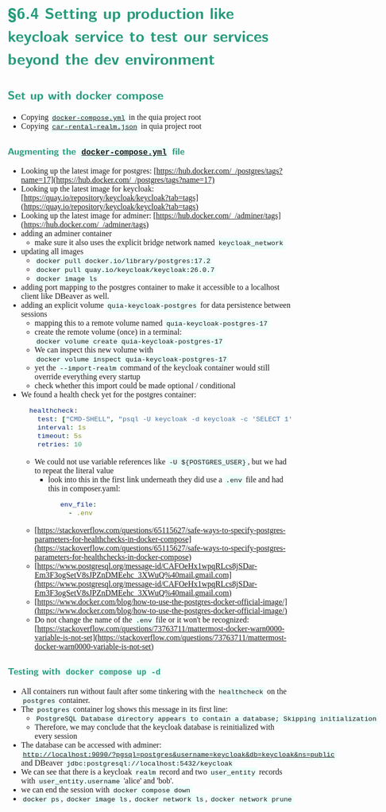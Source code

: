 <style>
body {
  font-family: "Gentium Basic", Cardo, "Linux Libertine o", "Palatino Linotype", Cambria, serif;
  font-size: 100% !important;
  padding-right: 12%;
}
code {
	padding: 0.25em;
	
	white-space: pre;
	font-family: "Tlwg mono", Consolas, "Liberation Mono", Menlo, Courier, monospace;
	
	background-color: #ECFFFA;
	//border: 1px solid #ccc;
	//border-radius: 3px;
}

kbd {
	display: inline-block;
	padding: 3px 5px;
	font-family: "Tlwg mono", Consolas, "Liberation Mono", Menlo, Courier, monospace;
	line-height: 10px;
	color: #555;
	vertical-align: middle;
	background-color: #ECFFFA;
	border: solid 1px #ccc;
	border-bottom-color: #bbb;
	border-radius: 3px;
	box-shadow: inset 0 -1px 0 #bbb;
}

h1,h2,h3,h4,h5 {
  color: #269B7D; 
  font-family: "fira sans", "Latin Modern Sans", Calibri, "Trebuchet MS", sans-serif;
}

img {
  width: auto; 
  height: 80%;
  max-height: 100%; 
}
</style>

# §6.4 Setting up production like keycloak service to test our services beyond the dev environment

## Set up with docker compose
- Copying [`docker-compose.yml`](../docker-compose.yml) in the quia project root
- Copying [`car-rental-realm.json`](../car-rental-realm.json) in quia project root

### Augmenting the [`docker-compose.yml`](../docker-compose.yml) file
- Looking up the latest image for postgres: 
  [https://hub.docker.com/_/postgres/tags?name=17](https://hub.docker.com/_/postgres/tags?name=17)
- Looking up the latest image for keycloak: 
  [https://quay.io/repository/keycloak/keycloak?tab=tags](https://quay.io/repository/keycloak/keycloak?tab=tags)
- Looking up the latest image for adminer: 
  [https://hub.docker.com/_/adminer/tags](https://hub.docker.com/_/adminer/tags)
- adding an adminer container 
  - make sure it also uses the explicit bridge network named `keycloak_network`
- updating all images
  - `docker pull docker.io/library/postgres:17.2`
  - `docker pull quay.io/keycloak/keycloak:26.0.7`
  - `docker image ls`
- adding port mapping to the postgres container to make it accessible to a localhost client like DBeaver as well.
- adding an explicit volume `quia-keycloak-postgres` for data persistence between sessions
  - mapping this to a remote volume named `quia-keycloak-postgres-17`
  - create the remote volume (once) in a terminal: `docker volume create quia-keycloak-postgres-17`
  - We can inspect this new volume with `docker volume inspect quia-keycloak-postgres-17`
  - yet the `--import-realm` command of the keycloak container would still override everything every startup
  - check whether this import could be made optional / conditional
- We found a health check yet for the postgres container:
  ```yaml
    healthcheck:
      test: ["CMD-SHELL", "psql -U keycloak -d keycloak -c 'SELECT 1' || exit 1"]
      interval: 1s
      timeout: 5s
      retries: 10
  ```
  - We could not use variable references like `-U ${POSTGRES_USER}`, but we had to repeat the literal value
    - look into this in the first link underneath they did use a `.env` file and had this in composer.yaml:
      ```yaml
         env_file:
           - .env
      ```
  - [https://stackoverflow.com/questions/65115627/safe-ways-to-specify-postgres-parameters-for-healthchecks-in-docker-compose](https://stackoverflow.com/questions/65115627/safe-ways-to-specify-postgres-parameters-for-healthchecks-in-docker-compose)
  - [https://www.postgresql.org/message-id/CAFOeHx1wpqRLcs8jSDar-Em3F3ogSetV8sJPZnDMEehc_3XWuQ%40mail.gmail.com](https://www.postgresql.org/message-id/CAFOeHx1wpqRLcs8jSDar-Em3F3ogSetV8sJPZnDMEehc_3XWuQ%40mail.gmail.com)
  - [https://www.docker.com/blog/how-to-use-the-postgres-docker-official-image/](https://www.docker.com/blog/how-to-use-the-postgres-docker-official-image/)
  - Do not change the name of the `.env` file or it won't be recognized:
    [https://stackoverflow.com/questions/73763711/mattermost-docker-warn0000-variable-is-not-set](https://stackoverflow.com/questions/73763711/mattermost-docker-warn0000-variable-is-not-set)

### Testing with `docker compose up -d`
- All containers run without fault after some tinkering with the `healthcheck` on the `postgres` container.
- The `postgres` container log shows this message in its first line:
  - `PostgreSQL Database directory appears to contain a database; Skipping initialization`
  - Therefore, we may conclude that the keycloak database is reinitialized with every session
- The database can be accessed with adminer: 
  [`http://localhost:9090/?pgsql=postgres&username=keycloak&db=keycloak&ns=public`](http://localhost:9090/?pgsql=postgres&username=keycloak&db=keycloak&ns=public)
  and DBeaver `jdbc:postgresql://localhost:5432/keycloak`
- We can see that there is a keycloak `realm` record and two `user_entity` records with `user_entity.username` 'alice' 
  and 'bob'.
- we can end the session with `docker compose down`
- `docker ps`, `docker image ls`, `docker network ls`, `docker network prune`